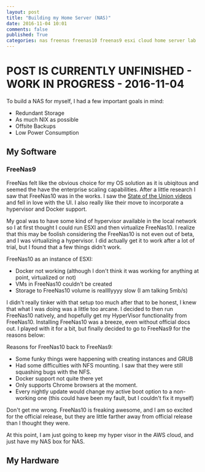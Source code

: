 ```yaml
---
layout: post
title: "Building my Home Server (NAS)"
date: 2016-11-04 10:01
comments: false
published: True
categories: nas freenas freenas10 freenas9 esxi cloud home server lab
---
```


# POST IS CURRENTLY UNFINISHED - WORK IN PROGRESS - 2016-11-04

To build a NAS for myself, I had a few important goals in mind:

 - Redundant Storage
 - As much NIX as possible
 - Offsite Backups
 - Low Power Consumption

## My Software

### FreeNas9
FreeNas felt like the obvious choice for my OS solution as it is ubiqitous and seemed the have the enterprise scaling capabilities. After a little research I saw that FreeNas10 was in the works. I saw the [State of the Union videos](https://www.youtube.com/watch?v=FzyMAGbp6_g) and fell in love with the UI. I also really like their move to incorporate a hypervisor and Docker support.

My goal was to have some kind of hypervisor available in the local network so I at first thought I could run ESXI and then virtualize FreeNas10. I realize that this may be foolish considering the FreeNas10 is not even out of beta, and I was virtualizing a hypervisor. I did actually get it to work after a lot of trial, but I found that a few things didn't work.

FreeNas10 as an instance of ESXI:

- Docker not working (although I don't think it was working for anything at point, virtualized or not)
- VMs in FreeNas10 couldn't be created
- Storage to FreeNas10 volume is reallllyyyy slow (I am talking 5mb/s)

I didn't really tinker with that setup too much after that to be honest, I knew that what I was doing was a little too arcane. I decided to then run FreeNas10 natively, and hopefully get my HyperVisor functionality from FreeNas10. Installing FreeNas10 was a breeze, even without official docs out. I played with it for a bit, but finally decided to go to FreeNas9 for the reasons below:

Reasons for FreeNas10 back to FreeNas9:

- Some funky things were happening with creating instances and GRUB
- Had some difficulties with NFS mounting. I saw that they were still squashing bugs with the NFS.
- Docker support not quite there yet
- Only supports Chrome browsers at the moment.
- Every nightly update would change my active boot option to a non-working one (this could have been my fault, but I couldn't fix it myself)

Don't get me wrong. FreeNas10 is freaking awesome, and I am so excited for the official release, but they are little farther away from official release than I thought they were.

At this point, I am just going to keep my hyper visor in the AWS cloud, and just have my NAS box for NAS.

## My Hardware
